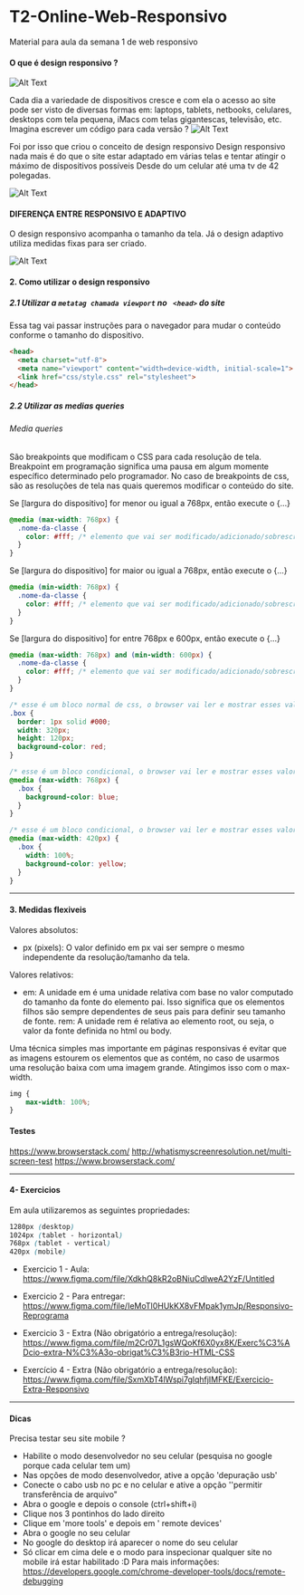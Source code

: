 # T2-Online-Web-Responsivo
Material para aula da semana 1 de web responsivo 

#### O que é design responsivo ?

![Alt Text](imagens/lisa.jpg)

Cada dia a variedade de dispositivos cresce e com ela o acesso ao site pode ser visto de diversas formas em: laptops, tablets, netbooks, celulares, desktops com tela pequena, iMacs com telas gigantescas, televisão, etc. Imagina escrever um código para cada versão ? 
![Alt Text](imagens/imagem2.jpg)


Foi por isso que criou o conceito de design responsivo
Design responsivo nada mais é do que o site estar adaptado em várias telas e tentar atingir o máximo de dispositivos possíveis
Desde do um celular até uma tv de 42 polegadas.

![Alt Text](imagens/imagem1.gif)


#### DIFERENÇA ENTRE RESPONSIVO E ADAPTIVO

O design responsivo acompanha o tamanho da tela. Já  o design adaptivo utiliza medidas fixas para ser criado. 

![Alt Text](imagens/design-adaptativo.png)

#### 2. Como utilizar o design responsivo

 ##### 2.1 Utilizar a ``metatag chamada viewport`` no ``` <head>``` do site 
 Essa tag vai passar instruções para o navegador para mudar o conteúdo conforme  o tamanho do dispositivo. 

```html
<head>
  <meta charset="utf-8">
  <meta name="viewport" content="width=device-width, initial-scale=1">
  <link href="css/style.css" rel="stylesheet">
</head>
```
##### 2.2 Utilizar as medias queries 

###### Media queries 
São breakpoints que modificam o CSS para cada resolução de tela. Breakpoint em programação significa uma pausa em algum momente específico determinado pelo programador. No caso de breakpoints de css, são as resoluções de tela nas quais queremos modificar o conteúdo do site.

Se [largura do dispositivo] for menor ou igual a 768px, então execute o {...}

```css
@media (max-width: 768px) {
  .nome-da-classe {
    color: #fff; /* elemento que vai ser modificado/adicionado/sobrescrito nessa resolução */
  }
}
```
Se [largura do dispositivo] for maior ou igual a 768px, então execute o {...}

```css
@media (min-width: 768px) {
  .nome-da-classe {
    color: #fff; /* elemento que vai ser modificado/adicionado/sobrescrito nessa resolução */
  }
}
```
Se [largura do dispositivo] for entre 768px e 600px, então execute o {...}

```css
@media (max-width: 768px) and (min-width: 600px) {
  .nome-da-classe {
    color: #fff; /* elemento que vai ser modificado/adicionado/sobrescrito nessa resolução */
  }
}
```
```css
/* esse é um bloco normal de css, o browser vai ler e mostrar esses valores na tela do usuário */
.box {
  border: 1px solid #000;
  width: 320px;
  height: 120px;
  background-color: red;
}
```
```css
/* esse é um bloco condicional, o browser vai ler e mostrar esses valores na tela do usuário SE a resolução da tela for menor que 768px */
@media (max-width: 768px) {
  .box {
    background-color: blue;
  }
}
```
```css
/* esse é um bloco condicional, o browser vai ler e mostrar esses valores na tela do usuário SE a resolução da tela for menor que 420px */
@media (max-width: 420px) {
  .box {
    width: 100%;
    background-color: yellow;
  }
}
```
----
#### 3. Medidas flexiveis 

Valores absolutos:

- px (pixels): O valor definido em px vai ser sempre o mesmo independente da resolução/tamanho da tela.

Valores relativos:

- em: A unidade em é uma unidade relativa com base no valor computado do tamanho da fonte do elemento pai. Isso significa que os elementos filhos são sempre dependentes de seus pais para definir seu tamanho de fonte.
rem: A unidade rem é relativa ao elemento root, ou seja, o valor da fonte definida no html ou body.


Uma técnica simples mas importante em páginas responsivas é evitar que as imagens estourem os elementos que as contém, no caso de usarmos uma resolução baixa com uma imagem grande. Atingimos isso com o max-width.
```css
img {
    max-width: 100%;
}
```
#### Testes
https://www.browserstack.com/
http://whatismyscreenresolution.net/multi-screen-test
https://www.browserstack.com/

---
#### 4- Exercicios 

Em aula utilizaremos as seguintes propriedades:
```css
1280px (desktop)
1024px (tablet - horizontal)
768px (tablet - vertical)
420px (mobile)
```


- Exercicio 1 - Aula:
https://www.figma.com/file/XdkhQ8kR2oBNiuCdIweA2YzF/Untitled

- Exercicio 2 - Para entregar:
https://www.figma.com/file/IeMoTl0HUkKX8vFMpak1ymJp/Responsivo-Reprograma

- Exercicio 3 - Extra (Não obrigatório a entrega/resolução):
https://www.figma.com/file/m2Cr07L1gsWQoKf6X0yx8K/Exerc%C3%ADcio-extra-N%C3%A3o-obrigat%C3%B3rio-HTML-CSS

- Exercício 4 - Extra (Não obrigatório a entrega/resolução):
https://www.figma.com/file/SxmXbT4lWspi7glqhfjIMFKE/Exercicio-Extra-Responsivo
---------------------------------------------------

#### Dicas

Precisa testar seu site mobile ? 
- Habilite o modo desenvolvedor no seu celular (pesquisa no google porque cada celular tem um)
- Nas opções de modo desenvolvedor, ative a opção 'depuração usb'
- Conecte o cabo usb no pc e no celular e ative a opção ''permitir transferência de arquivo"
- Abra o google e depois o console (ctrl+shift+i)
- Clique nos 3 pontinhos do lado direito 
- Clique em 'more tools' e depois em ' remote devices' 
- Abra o google no seu celular
- No google do desktop irá aparecer o nome do seu celular
- Só clicar em cima dele e o modo para inspecionar qualquer site no mobile irá estar habilitado :D 
Para mais informações: https://developers.google.com/chrome-developer-tools/docs/remote-debugging
